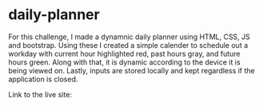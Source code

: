 # daily-planner

For this challenge, I made a dynamnic daily planner using HTML, CSS, JS and bootstrap. Using these I created a simple calender to schedule out a workday with current hour highlighted red, past hours gray, and future hours green. Along with that, it is dynamic according to the device it is being viewed on. Lastly, inputs are stored locally and kept regardless if the application is closed.

Link to the live site: 